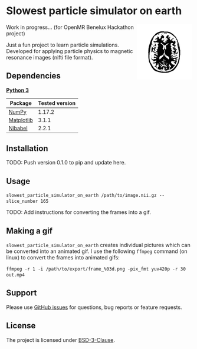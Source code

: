 # Slowest particle simulator on earth

<img src="/visuals/animation_01_opt.gif" width=150 align="right" />


Work in progress... (for OpenMR Benelux Hackathon project)

Just a fun project to learn particle simulations. Developed for applying particle physics to magnetic resonance images (nifti file format).


## Dependencies

**[Python 3](https://www.python.org/)**

| Package                                                    | Tested version |
|------------------------------------------------------------|----------------|
| [NumPy](http://www.numpy.org/)                             | 1.17.2         |
| [Matplotlib](https://matplotlib.org/)                      | 3.1.1          |
| [Nibabel](https://nipy.org/nibabel/)                       | 2.2.1          |

## Installation

TODO: Push version 0.1.0 to pip and update here.

## Usage
```
slowest_particle_simulator_on_earth /path/to/image.nii.gz --slice_number 165
```

TODO: Add instructions for converting the frames into a gif.

## Making a gif

`slowest_particle_simulator_on_earth` creates individual pictures which can be converted into an animated gif. I use the following `ffmpeg` command (on linux) to convert the frames into animated gifs:

```
ffmpeg -r 1 -i /path/to/export/frame_%03d.png -pix_fmt yuv420p -r 30 out.mp4
```

## Support

Please use [GitHub issues](https://github.com/ofgulban/slowest-particle-simulator-on-earth/issues) for questions, bug reports or feature requests.

## License

The project is licensed under [BSD-3-Clause](https://opensource.org/licenses/BSD-3-Clause).
